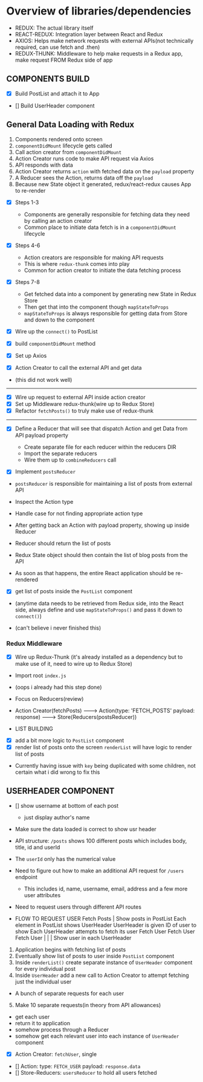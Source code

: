 # Overview of libraries/dependencies

- REDUX: The actual library itself
- REACT-REDUX: Integration layer between React and Redux
- AXIOS: Helps make network requests with external APIs(not technically required, can use fetch and .then)
- REDUX-THUNK: Middleware to help make requests in a Redux app, make request FROM Redux side of app

## COMPONENTS BUILD
- [x] Build PostList and attach it to App
- [] Build UserHeader component

## General Data Loading with Redux
  1. Components rendered onto screen
  2. `componentDidMount` lifecycle gets called
  3. Call action creator from `componentDidMount`
  4. Action Creator runs code to make API request via Axios
  5. API responds with data
  6. Action Creator returns `action` with fetched data on the `payload` property
  7. A Reducer sees the Action, returns data off the `payload`
  8. Because new State object it generated, redux/react-redux causes App to re-render

- [x] Steps 1-3
  - Components are generally responsible for fetching data they need by calling an action creator
  - Common place to initiate data fetch is in a `componentDidMount` lifecycle

- [x] Steps 4-6
  - Action creators are responsible for making API requests
  - This is where `redux-thunk` comes into play
  - Common for action creator to initiate the data fetching process

- [x] Steps 7-8
  - Get fetched data into a component by generating new State in Redux Store
  - Then get that into the component though `mapStateToProps`
  - `mapStateToProps` is always responsible for getting data from Store and down to the component

- [x] Wire up the `connect()` to PostList
- [x] build `componentDidMount` method
- [x] Set up Axios
- [x] Action Creator to call the external API and get data
- (this did not work well)
------------------------------
- [x] Wire up request to external API inside action creator
- [x] Set up Middleware redux-thunk(wire up to Redux Store)
- [x] Refactor `fetchPosts()` to truly make use of redux-thunk
------------------------------
- [x] Define a Reducer that will see that dispatch Action and get Data from API payload property
  - Create separate file for each reducer within the reducers DIR
  - Import the separate reducers
  - Wire them up to `combineReducers` call

- [x] Implement `postsReducer`
- `postsReducer` is responsible for maintaining a list of posts from external API
- Inspect the Action type
- Handle case for not finding appropriate action type

- After getting back an Action with payload property, showing up inside Reducer
- Reducer should return the list of posts
- Redux State object should then contain the list of blog posts from the API
- As soon as that happens, the entire React application should be re-rendered
- [x] get list of posts inside the `PostList` component
- (anytime data needs to be retrieved from Redux side, into the React side, always define and use `mapStateToProps()` and pass it down to `connect()`)

- (can't believe i never finished this)

### Redux Middleware
- [x] Wire up Redux-Thunk (it's already installed as a dependency but to make use of it, need to wire up to Redux Store)
- Import root `index.js`
- (oops i already had this step done)

- Focus on Reducers(review)
- Action Creator(fetchPosts) ---> Action(type: 'FETCH_POSTS' payload: response) ---> Store(Reducers(postsReducer))


- LIST BUILDING
- [x] add a bit more logic to `PostList` component
- [x] render list of posts onto the screen `renderList` will have logic to render list of posts
- Currently having issue with `key` being duplicated with some children, not certain what i did wrong to fix this


## USERHEADER COMPONENT
- [] show username at bottom of each post
  - just display author's name

- Make sure the data loaded is correct to show usr header
- API structure: `/posts` shows 100 different posts which includes body, title, id and userId
- The `userId` only has the numerical value
- Need to figure out how to make an additional API request for `/users` endpoint
  - This includes id, name, username, email, address and a few more user attributes
- Need to request users through different API routes

- FLOW TO REQUEST USER
                        Fetch Posts
                             |
                  Show posts in PostList
          Each element in PostList shows UserHeader
           UserHeader is given ID of user to show
         Each UserHeader attempts to fetch its user
            Fetch User   Fetch User  Fetch User
                |             |           |
                Show user in each UserHeader

1. Application begins with fetching list of posts
2. Eventually show list of posts to user inside `PostList` component
3. Inside `renderList()` create separate instance of `UserHeader` component for every individual post
4. Inside `UserHeader` add a new call to Action Creator to attempt fetching just the individual user
  - A bunch of separate requests for each user
5. Make 10 separate requests(in theory from API allowances)
  - get each user
  - return it to application
  - somehow process through a Reducer
  - somehow get each relevant user into each instance of `UserHeader` component

- [x] Action Creator: `fetchUser`, single
- [] Action: type: `FETCH_USER` payload: `response.data`
- [] Store-Reducers: `usersReducer` to hold all users fetched
